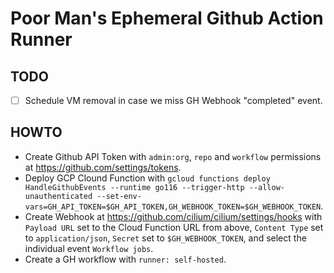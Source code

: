 # Poor Man's Ephemeral Github Action Runner

## TODO

- [ ] Schedule VM removal in case we miss GH Webhook "completed" event.

## HOWTO

- Create Github API Token with `admin:org`, `repo` and `workflow` permissions
  at https://github.com/settings/tokens.
- Deploy GCP Clound Function with `gcloud functions deploy HandleGithubEvents
    --runtime go116 --trigger-http --allow-unauthenticated
    --set-env-vars=GH_API_TOKEN=$GH_API_TOKEN,GH_WEBHOOK_TOKEN=$GH_WEBHOOK_TOKEN`.
- Create Webhook at https://github.com/cilium/cilium/settings/hooks with
  `Payload URL` set to the Cloud Function URL from above, `Content Type` set to
  `application/json`, `Secret` set to `$GH_WEBHOOK_TOKEN`, and select the
  individual event `Workflow jobs`.
- Create a GH workflow with `runner: self-hosted`.
